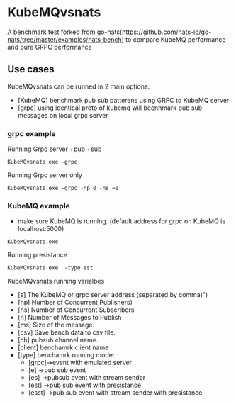 # KubeMQvsnats
A benchmark test forked from go-nats(https://github.com/nats-io/go-nats/tree/master/examples/nats-bench) to compare KubeMQ performance and pure GRPC performance

## Use cases
KubeMQvsnats can be runned in 2 main options:
* [KubeMQ] benchmark pub sub patterens using GRPC to KubeMQ server 
* [grpc] using identical proto of kubemq will becnhmark pub sub messages on local grpc server

### grpc example
Running Grpc server +pub +sub
```
KubeMQvsnats.exe -grpc 
```
Running Grpc server only
```
KubeMQvsnats.exe -grpc -np 0 -ns =0
```
### KubeMQ example
* make sure KubeMQ is running. (default address for grpc on KubeMQ is localhost:5000)
```
KubeMQvsnats.exe  
```
Running presistance
```
KubeMQvsnats.exe  -type est
```

KubeMQvsnats running varialbes 
* [s]  The KubeMQ or grpc server address (separated by comma)")
* [np] Number of Concurrent Publishers)
* [ns] Number of Concurrent Subscribers
* [n] Number of Messages to Publish
* [ms] Size of the message.
* [csv] Save bench data to csv file.
* [ch] pubsub channel name.
* [client] benchamrk client name
* [type] benchamrk running mode:
  * [grpc]->event with emulated server
  * [e]	->pub sub event
  * [es] ->pubsub event with stream sender
  * [est] ->pub sub event with presistance
  * [esst] ->pub sub event with stream sender with presistance
	

